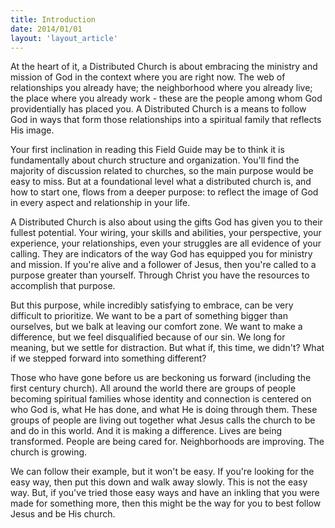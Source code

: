 ```yaml
---
title: Introduction
date: 2014/01/01
layout: 'layout_article'
---
```


At the heart of it, a Distributed Church is about embracing the ministry and mission of God in the
context where you are right now. The web of relationships you already have; the neighborhood
where you already live; the place where you already work - these are the people among whom God
providentially has placed you. A Distributed Church is a means to follow God in ways that form
those relationships into a spiritual family that reflects His image.

Your first inclination in reading this Field Guide may be to think it is fundamentally about church
structure and organization. You'll find the majority of discussion related to churches, so the main
purpose would be easy to miss. But at a foundational level what a distributed church is, and how
to start one, flows from a deeper purpose: to reflect the image of God in every aspect and
relationship in your life.

A Distributed Church is also about using the gifts God has given you to their fullest potential. Your
wiring, your skills and abilities, your perspective, your experience, your relationships, even your
struggles are all evidence of your calling. They are indicators of the way God has equipped you for
ministry and mission. If you're alive and a follower of Jesus, then you're called to a purpose greater
than yourself. Through Christ you have the resources to accomplish that purpose.

But this purpose, while incredibly satisfying to embrace, can be very difficult to prioritize. We want
to be a part of something bigger than ourselves, but we balk at leaving our comfort zone. We want
to make a difference, but we feel disqualified because of our sin. We long for meaning, but we
settle for distraction. But what if, this time, we didn't? What if we stepped forward into something
different?

Those who have gone before us are beckoning us forward (including the first century church). All
around the world there are groups of people becoming spiritual families whose identity and
connection is centered on who God is, what He has done, and what He is doing through them.
These groups of people are living out together what Jesus calls the church to be and do in this
world. And it is making a difference. Lives are being transformed. People are being cared for.
Neighborhoods are improving. The church is growing.

We can follow their example, but it won't be easy. If you're looking for the easy way, then put this
down and walk away slowly. This is not the easy way. But, if you've tried those easy ways and have
an inkling that you were made for something more, then this might be the way for you to best
follow Jesus and be His church.
